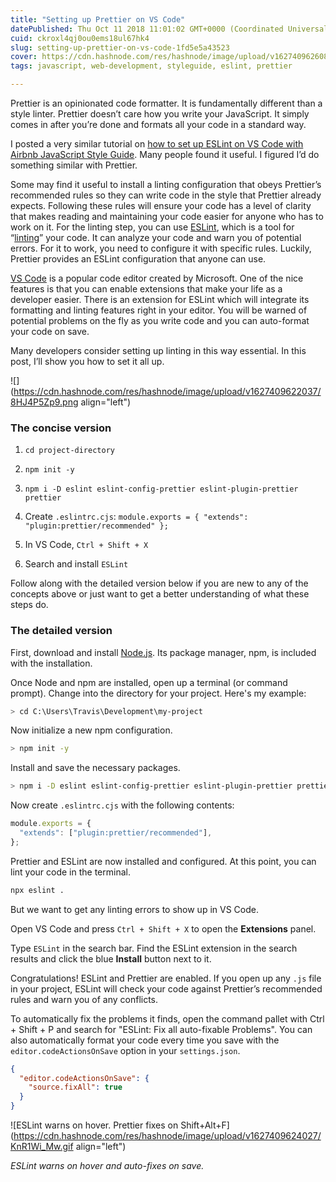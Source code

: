 ```yaml
---
title: "Setting up Prettier on VS Code"
datePublished: Thu Oct 11 2018 11:01:02 GMT+0000 (Coordinated Universal Time)
cuid: ckroxl4qj0ou0ems18ul67hk4
slug: setting-up-prettier-on-vs-code-1fd5e5a43523
cover: https://cdn.hashnode.com/res/hashnode/image/upload/v1627409626082/sl2ljB3Q0.png
tags: javascript, web-development, styleguide, eslint, prettier

---
```


Prettier is an opinionated code formatter. It is fundamentally different than a style linter. Prettier doesn’t care how you write your JavaScript. It simply comes in after you’re done and formats all your code in a standard way.

I posted a very similar tutorial on [how to set up ESLint on VS Code with Airbnb JavaScript Style Guide](https://travishorn.com/setting-up-eslint-on-vs-code-with-airbnb-javascript-style-guide-6eb78a535ba6). Many people found it useful. I figured I’d do something similar with Prettier.

Some may find it useful to install a linting configuration that obeys Prettier’s recommended rules so they can write code in the style that Prettier already expects. Following these rules will ensure your code has a level of clarity that makes reading and maintaining your code easier for anyone who has to work on it. For the linting step, you can use [ESLint](https://eslint.org/), which is a tool for “[linting](https://stackoverflow.com/questions/8503559/what-is-linting)” your code. It can analyze your code and warn you of potential errors. For it to work, you need to configure it with specific rules. Luckily, Prettier provides an ESLint configuration that anyone can use.

[VS Code](https://code.visualstudio.com/) is a popular code editor created by Microsoft. One of the nice features is that you can enable extensions that make your life as a developer easier. There is an extension for ESLint which will integrate its formatting and linting features right in your editor. You will be warned of potential problems on the fly as you write code and you can auto-format your code on save.

Many developers consider setting up linting in this way essential. In this post, I’ll show you how to set it all up.

![](https://cdn.hashnode.com/res/hashnode/image/upload/v1627409622037/8HJ4P5Zp9.png align="left")

### The concise version

1. `cd project-directory`
    
2. `npm init -y`
    
3. `npm i -D eslint eslint-config-prettier eslint-plugin-prettier prettier`
    
4. Create `.eslintrc.cjs`: `module.exports = { "extends": "plugin:prettier/recommended" };`
    
5. In VS Code, `Ctrl + Shift + X`
    
6. Search and install `ESLint`
    

Follow along with the detailed version below if you are new to any of the concepts above or just want to get a better understanding of what these steps do.

### The detailed version

First, download and install [Node.js](https://nodejs.org/en/). Its package manager, npm, is included with the installation.

Once Node and npm are installed, open up a terminal (or command prompt). Change into the directory for your project. Here's my example:

```bash
> cd C:\Users\Travis\Development\my-project
```

Now initialize a new npm configuration.

```bash
> npm init -y
```

Install and save the necessary packages.

```bash
> npm i -D eslint eslint-config-prettier eslint-plugin-prettier prettier
```

Now create `.eslintrc.cjs` with the following contents:

```javascript
module.exports = {
  "extends": ["plugin:prettier/recommended"],
};
```

Prettier and ESLint are now installed and configured. At this point, you can lint your code in the terminal.

```bash
npx eslint .
```

But we want to get any linting errors to show up in VS Code.

Open VS Code and press `Ctrl + Shift + X` to open the **Extensions** panel.

Type `ESLint` in the search bar. Find the ESLint extension in the search results and click the blue **Install** button next to it.

Congratulations! ESLint and Prettier are enabled. If you open up any `.js` file in your project, ESLint will check your code against Prettier’s recommended rules and warn you of any conflicts.

To automatically fix the problems it finds, open the command pallet with Ctrl + Shift + P and search for "ESLint: Fix all auto-fixable Problems". You can also automatically format your code every time you save with the `editor.codeActionsOnSave` option in your `settings.json`.

```json
{
  "editor.codeActionsOnSave": {
    "source.fixAll": true
  }
}
```

![ESLint warns on hover. Prettier fixes on Shift+Alt+F](https://cdn.hashnode.com/res/hashnode/image/upload/v1627409624027/KnR1Wi_Mw.gif align="left")

*ESLint warns on hover and auto-fixes on save.*
